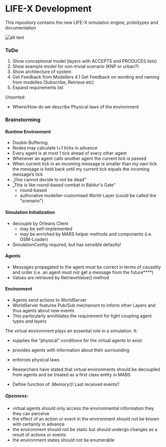 # LIFE-X Development

This repository contains the new LIFE-X simulation engine, prototypes and documentation

![alt text](https://gitlab.informatik.haw-hamburg.de/mars/LIFE-X/raw/master/images/IMG_5332.jpg "Logo Title Text 1")

### ToDo

1. Show conceptional model (layers with ACCEPTS and PRODUCES lists)
2. Show example model for non-trivial scenario (KNP or urban?)
3. Show architecture of system
4. Get Feedback from Modellers
 4.1 Get Feedback on wording and naming from modelles (Subscribe, Retrieve etc)
5. Expand requirements list

Unsorted:
- Where/How do we describe Physical laws of the environment

### Brainstorming

#### Runtime Environment
- Double Buffering:
 - Nodes may calculate t+1 ticks in advance
 - Every agent is at most 1 tick ahead of every other agent
 - Whenever an agent calls another agent the current tick is passed
 - When current tick in an incoming message is smaller than my own tick the message is held back until my current tick equals the incoming message’s tick
- „One cannot decide to not be dead"
- „This is like round-based combat in Baldur's Gate“
    - round-based
    - authorative modeller-customised World-Layer (could be called the "scenario")

#### Simulation Initialization

- decouple by Orleans Client
  - may be self-implemented
  - may be enriched by MARS helper methods and components (i.e. OSM-Loader)
- SimulationConfig required, but has sensible defaults!

#### Agents

- Messages propagated to the agent must be correct in terms of causality and order (i.e. an agent must not get a message from the future****)
- Values are retrieved by RetrieveValue() method
 
#### Environment
- Agents send actions to WorldServer
- WorldServer features Pub/Sub mechanism to inform other Layers and thus agents about new events
 - This particularly annihilates the requirement for tight coupling agent types and layers 

The virtual environment plays an essential role in a simulation. It:
- supplies the “physical” conditions for the virtual agents to exist
- provides agents with information about their surrounding
- enforces physical laws
- Researchers have stated that virtual environments should be decoupled from agents and be treated as a first class entity in MABS

- Define function of .Memory()! Last received events?  

##### Openness:
- virtual agents should only access the environmental information they they can perceive
- the effect of an action or event in the environment should not be known with certainty in advance
- the environment should not be static but should undergo changes as a result of actions or events
- the environment states should not be enumerable